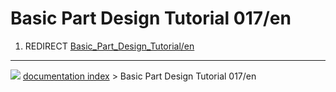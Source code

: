 # Basic Part Design Tutorial 017/en
1.  REDIRECT [Basic_Part_Design_Tutorial/en](Basic_Part_Design_Tutorial/en.md)



---
![](images/Button_right.svg) [documentation index](../README.md) > Basic Part Design Tutorial 017/en
